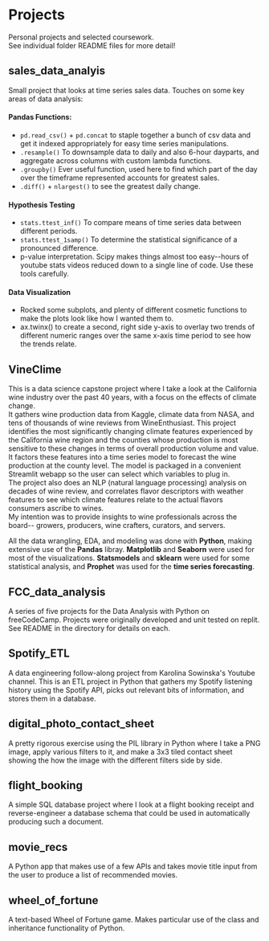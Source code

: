 # Projects
Personal projects and selected coursework.   
See individual folder README files for more detail!

## sales_data_analyis  
Small project that looks at time series sales data. Touches on some key areas of data analysis:  
#### Pandas Functions:
- `pd.read_csv()` + `pd.concat` to staple together a bunch of csv data and get it indexed appropriately for easy time series manipulations.    
- `.resample()` To downsample data to daily and also 6-hour dayparts, and aggregate across columns with custom lambda functions.  
- `.groupby()` Ever useful function, used here to find which part of the day over the timeframe represented accounts for greatest sales.  
- `.diff()` + `nlargest()` to see the greatest daily change.  
#### Hypothesis Testing
- `stats.ttest_inf()` To compare means of time series data between different periods.  
- `stats.ttest_1samp()` To determine the statistical significance of a pronounced difference.  
- p-value interpretation.
Scipy makes things almost too easy--hours of youtube stats videos reduced down to a single line of code. Use these tools carefully. 
#### Data Visualization
- Rocked some subplots, and plenty of different cosmetic functions to make the plots look like how I wanted them to.  
- ax.twinx() to create a second, right side y-axis to overlay two trends of different numeric ranges over the same x-axis time period to see how the trends relate.

## VineClime  
This is a data science capstone project where I take a look at the California wine industry over the past 40 years, with a focus on the effects of climate change.   
It gathers wine production data from Kaggle, climate data from NASA, and tens of thousands of wine reviews from WineEnthusiast. 
This project identifies the most significantly changing climate features experienced by the California wine region and the counties whose production is most sensitive to these changes in terms of overall production volume and value. It factors these features into a time series model to forecast the wine production at the county level. The model is packaged in a convenient Streamlit webapp so the user can select which variables to plug in.   
The project also does an NLP (natural language processing) analysis on decades of wine review, and correlates flavor descriptors with weather features to see which climate features relate to the actual flavors consumers ascribe to wines.   
My intention was to provide insights to wine professionals across the board-- growers, producers, wine crafters, curators, and servers.   
    
All the data wrangling, EDA, and modeling was done with **Python**, making extensive use of the **Pandas** libray. **Matplotlib** and **Seaborn** were used for most of the visualizations. **Statsmodels** and **sklearn** were used for some statistical analysis, and **Prophet** was used for the **time series forecasting**. 

## FCC_data_analysis  
A series of five projects for the Data Analysis with Python on freeCodeCamp. Projects were originally developed and unit tested on replit.
See README in the directory for details on each.

## Spotify_ETL  
A data engineering follow-along project from Karolina Sowinska's Youtube channel.
This is an ETL project in Python that gathers my Spotify listening history
using the Spotify API, picks out relevant bits of information, and stores them 
in a database.

## digital_photo_contact_sheet  
A pretty rigorous exercise using the PIL library in Python where I take
a PNG image, apply various filters to it, and make a 3x3 tiled contact
sheet showing the how the image with the different filters side by side.

## flight_booking
A simple SQL database project where I look at a flight booking
receipt and reverse-engineer a database schema that could be used
in automatically producing such a document. 

## movie_recs  
A Python app that makes use of a few APIs and takes movie title input
from the user to produce a list of recommended movies.

## wheel_of_fortune  
A text-based Wheel of Fortune game. Makes particular use of the class
and inheritance functionality of Python.
